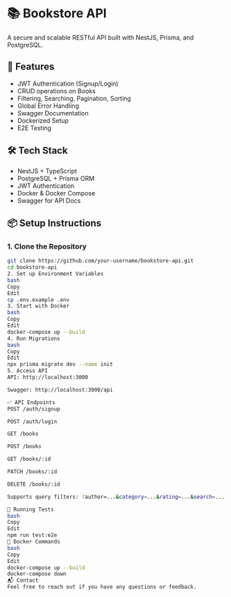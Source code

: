 # 📚 Bookstore API

A secure and scalable RESTful API built with NestJS, Prisma, and PostgreSQL.

## 🚀 Features

- JWT Authentication (Signup/Login)
- CRUD operations on Books
- Filtering, Searching, Pagination, Sorting
- Global Error Handling
- Swagger Documentation
- Dockerized Setup
- E2E Testing

## 🛠 Tech Stack

- NestJS + TypeScript
- PostgreSQL + Prisma ORM
- JWT Authentication
- Docker & Docker Compose
- Swagger for API Docs

## 📦 Setup Instructions

### 1. Clone the Repository

```bash
git clone https://github.com/your-username/bookstore-api.git
cd bookstore-api
2. Set up Environment Variables
bash
Copy
Edit
cp .env.example .env
3. Start with Docker
bash
Copy
Edit
docker-compose up --build
4. Run Migrations
bash
Copy
Edit
npx prisma migrate dev --name init
5. Access API
API: http://localhost:3000

Swagger: http://localhost:3000/api

✅ API Endpoints
POST /auth/signup

POST /auth/login

GET /books

POST /books

GET /books/:id

PATCH /books/:id

DELETE /books/:id

Supports query filters: ?author=...&category=...&rating=...&search=...

🧪 Running Tests
bash
Copy
Edit
npm run test:e2e
🐳 Docker Commands
bash
Copy
Edit
docker-compose up --build
docker-compose down
📬 Contact
Feel free to reach out if you have any questions or feedback.

